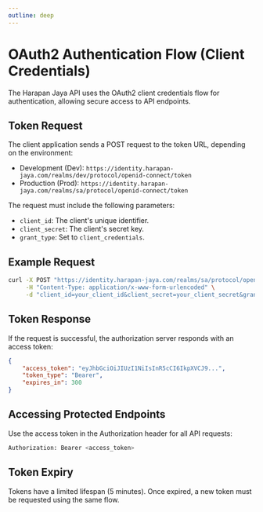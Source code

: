 ```yaml
---
outline: deep
---
```


# OAuth2 Authentication Flow (Client Credentials)

The Harapan Jaya API uses the OAuth2 client credentials flow for authentication, allowing secure access to API endpoints.

## Token Request

The client application sends a POST request to the token URL, depending on the environment:

- Development (Dev): `https://identity.harapan-jaya.com/realms/dev/protocol/openid-connect/token`
- Production (Prod): `https://identity.harapan-jaya.com/realms/sa/protocol/openid-connect/token`

The request must include the following parameters:

- `client_id`: The client's unique identifier.
- `client_secret`: The client's secret key.
- `grant_type`: Set to `client_credentials`.

## Example Request

```bash
curl -X POST "https://identity.harapan-jaya.com/realms/sa/protocol/openid-connect/token" \
     -H "Content-Type: application/x-www-form-urlencoded" \
     -d "client_id=your_client_id&client_secret=your_client_secret&grant_type=client_credentials"
```

## Token Response

If the request is successful, the authorization server responds with an access token:

```json
{
    "access_token": "eyJhbGciOiJIUzI1NiIsInR5cCI6IkpXVCJ9...",
    "token_type": "Bearer",
    "expires_in": 300
}
```

## Accessing Protected Endpoints

Use the access token in the Authorization header for all API requests:

```bash
Authorization: Bearer <access_token>
```

## Token Expiry

Tokens have a limited lifespan (5 minutes). Once expired, a new token must be requested using the same flow.
